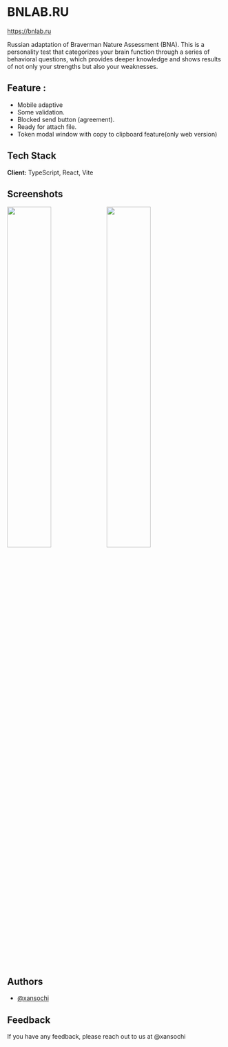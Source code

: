 #  BNLAB.RU

https://bnlab.ru

Russian adaptation of Braverman Nature Assessment (BNA).
This is a personality test that categorizes your brain function through a series of behavioral questions, which provides deeper knowledge and shows results of not only your strengths but also your weaknesses.

## Feature : 
- Mobile adaptive 
- Some validation.
- Blocked send button (agreement).
- Ready for attach file.
- Token modal window with copy to clipboard feature(only web version)

## Tech Stack

**Client:** TypeScript, React, Vite

## Screenshots

<img src="main.jpg" width=45% height=45% /> <img src="token.jpg" width=45% height=45% />


## Authors

- [@xansochi](https://www.github.com/xansochi)

## Feedback

If you have any feedback, please reach out to us at @xansochi

